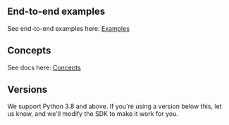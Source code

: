 ## End-to-end examples

See end-to-end examples here: [Examples](https://github.com/HammingHQ/hamming-examples/tree/main/python)

## Concepts

See docs here: [Concepts](https://docs.hamming.ai/introduction)

## Versions

We support Python 3.8 and above. If you're using a version below this, let us know, and we'll modify the SDK to make it work for you.
